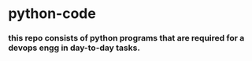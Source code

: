 # python-code

### this repo consists of python programs that are required for a devops engg in day-to-day tasks.
